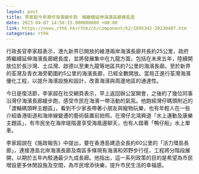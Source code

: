 ```yaml
---
layout: post
title: 李家超今早灣仔海濱緩步跑　稱繼續延伸海濱長廊總長度
date: 2023-04-07 14:58:15.000000000 +08:00
link: https://news.rthk.hk/rthk/ch/component/k2/1695342-20230407.htm
categories: rthk
---
```


行政長官李家超表示，港九新界已開放的維港兩岸海濱長廊共長約25公里，政府將繼續延伸海濱長廊總長度，並將發展集中在九龍方面，包括在未來五年，陸續開放位於長沙灣、土瓜灣、啟德以至東九龍等地區共約7公里的海濱長廊。至於新界的荃灣及青衣海旁範圍約5公里的海濱長廊，已經全數開放。當局正進行荃灣海濱優化工程，以提升海濱設施和設計，改善海濱與周邊地區的通達性。

今日是復活節，李家超在社交網頁表示，早上返回辦公室開會，之後約了幾位同事沿灣仔海濱長廊緩步跑，感受市民在海濱一帶活動的氣氛。他跑經灣仔碼頭附近的「渡輪碼頭畔主題區」，看到不少家長帶著小朋友與寵物玩樂，也有年輕人在一些介紹香港街道和海岸線變遷的藝術裝置前拍照。在灣仔北鴻興道「水上運動及康樂主題區」，有市民坐在海岸堤階邊享受海風邊聊天，也有人踏著「鴨仔船」水上單車。

李家超說在《施政報告》中提出，要在香港島建造全長約60公里的「活力環島長廊」，連接港島北岸海濱長廊及南區多條現有海濱和郊野步行徑，工程將分階段展開，以期於五年內駁通最少九成長廊。他指出，這一系列政策的目的是希望為市民增設更多休閒設施及空間，為市民增添快樂，提升市民生活的幸福感。

